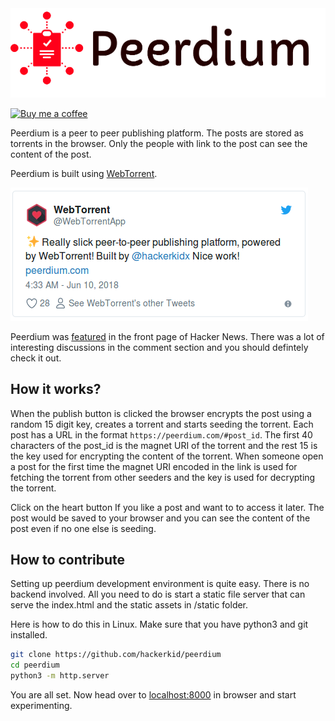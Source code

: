 <img src="static/images/peerdium2.png">

[![Buy me a coffee](https://www.buymeacoffee.com/assets/img/custom_images/orange_img.png)](https://www.buymeacoffee.com/hackerkid)

Peerdium is a peer to peer publishing platform. The posts are stored as torrents
in the browser. Only the people with link to the post can see the content of the post.

Peerdium is built using [WebTorrent](https://github.com/webtorrent/webtorrent).

[![tweet picture](static/images/tweet.png)](https://twitter.com/WebTorrentApp/status/1005586086754693120)


Peerdium was [featured](https://news.ycombinator.com/item?id=17060272) in the front page of Hacker News. There was a lot of interesting discussions in the comment section and you should defintely check it out.


## How it works?

When the publish button is clicked the browser encrypts the post using a random 15 digit key, creates a torrent and starts seeding the torrent.  Each post has a URL in the format `https://peerdium.com/#post_id`. The first 40 characters of the post_id is the magnet URI of the torrent and the rest 15 is the key used for encrypting the content of the torrent. When someone open a post for the first time the magnet URI encoded in the link is used for fetching the torrent from other seeders and the key is used for decrypting the torrent.

Click on the heart button If you like a post and want to to access it later. The post would be saved to your browser and you can see the content of the post even if no one else is seeding.

## How to contribute
Setting up peerdium development environment is quite easy. There is no backend involved. All you need to do is start a static file server that can serve the index.html and the static assets in /static folder.

Here is how to do this in Linux. Make sure that you have python3 and git installed.

```bash
git clone https://github.com/hackerkid/peerdium
cd peerdium
python3 -m http.server
```

You are all set. Now head over to [localhost:8000](http://localhost:8000) in browser and start experimenting.
